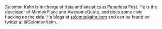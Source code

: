 Solomon Kahn is in charge of data and analytics at Paperless Post.
He is the developer of MemoirPlace and AwesomeQuote, and does some
civic hacking on the side.  He blogs at
<a href="http://solomonkahn.com/">solomonkahn.com</a>
and can be found on twitter at
<a href="https://twitter.com/solomonkahn">@SolomonKahn</a>.
